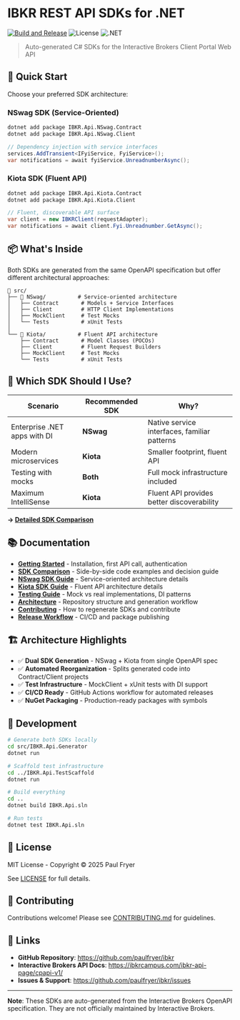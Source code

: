 # IBKR REST API SDKs for .NET

[![Build and Release](https://github.com/paulfryer/ibkr/actions/workflows/release.yml/badge.svg)](https://github.com/paulfryer/ibkr/actions/workflows/release.yml)
![License](https://img.shields.io/badge/license-MIT-green)
![.NET](https://img.shields.io/badge/.NET-8.0-purple)

> Auto-generated C# SDKs for the Interactive Brokers Client Portal Web API

## 🚀 Quick Start

Choose your preferred SDK architecture:

### NSwag SDK (Service-Oriented)
```bash
dotnet add package IBKR.Api.NSwag.Contract
dotnet add package IBKR.Api.NSwag.Client
```

```csharp
// Dependency injection with service interfaces
services.AddTransient<IFyiService, FyiService>();
var notifications = await fyiService.UnreadnumberAsync();
```

### Kiota SDK (Fluent API)
```bash
dotnet add package IBKR.Api.Kiota.Contract
dotnet add package IBKR.Api.Kiota.Client
```

```csharp
// Fluent, discoverable API surface
var client = new IBKRClient(requestAdapter);
var notifications = await client.Fyi.Unreadnumber.GetAsync();
```

## 📦 What's Inside

Both SDKs are generated from the same OpenAPI specification but offer different architectural approaches:

```
📁 src/
├── 🔷 NSwag/          # Service-oriented architecture
│   ├── Contract       # Models + Service Interfaces
│   ├── Client         # HTTP Client Implementations
│   ├── MockClient     # Test Mocks
│   └── Tests          # xUnit Tests
│
└── 🔶 Kiota/          # Fluent API architecture
    ├── Contract       # Model Classes (POCOs)
    ├── Client         # Fluent Request Builders
    ├── MockClient     # Test Mocks
    └── Tests          # xUnit Tests
```

## 🎯 Which SDK Should I Use?

| Scenario | Recommended SDK | Why? |
|----------|----------------|------|
| Enterprise .NET apps with DI | **NSwag** | Native service interfaces, familiar patterns |
| Modern microservices | **Kiota** | Smaller footprint, fluent API |
| Testing with mocks | **Both** | Full mock infrastructure included |
| Maximum IntelliSense | **Kiota** | Fluent API provides better discoverability |

**→ [Detailed SDK Comparison](docs/SDK-COMPARISON.md)**

## 📚 Documentation

- **[Getting Started](docs/GETTING-STARTED.md)** - Installation, first API call, authentication
- **[SDK Comparison](docs/SDK-COMPARISON.md)** - Side-by-side code examples and decision guide
- **[NSwag SDK Guide](docs/NSWAG-SDK.md)** - Service-oriented architecture details
- **[Kiota SDK Guide](docs/KIOTA-SDK.md)** - Fluent API architecture details
- **[Testing Guide](docs/TESTING.md)** - Mock vs real implementations, DI patterns
- **[Architecture](docs/ARCHITECTURE.md)** - Repository structure and generation workflow
- **[Contributing](docs/CONTRIBUTING.md)** - How to regenerate SDKs and contribute
- **[Release Workflow](docs/RELEASE-WORKFLOW.md)** - CI/CD and package publishing

## 🏗️ Architecture Highlights

- ✅ **Dual SDK Generation** - NSwag + Kiota from single OpenAPI spec
- ✅ **Automated Reorganization** - Splits generated code into Contract/Client projects
- ✅ **Test Infrastructure** - MockClient + xUnit tests with DI support
- ✅ **CI/CD Ready** - GitHub Actions workflow for automated releases
- ✅ **NuGet Packaging** - Production-ready packages with symbols

## 🔧 Development

```bash
# Generate both SDKs locally
cd src/IBKR.Api.Generator
dotnet run

# Scaffold test infrastructure
cd ../IBKR.Api.TestScaffold
dotnet run

# Build everything
cd ..
dotnet build IBKR.Api.sln

# Run tests
dotnet test IBKR.Api.sln
```

## 📝 License

MIT License - Copyright © 2025 Paul Fryer

See [LICENSE](LICENSE) for full details.

## 🤝 Contributing

Contributions welcome! Please see [CONTRIBUTING.md](docs/CONTRIBUTING.md) for guidelines.

## 🔗 Links

- **GitHub Repository**: https://github.com/paulfryer/ibkr
- **Interactive Brokers API Docs**: https://ibkrcampus.com/ibkr-api-page/cpapi-v1/
- **Issues & Support**: https://github.com/paulfryer/ibkr/issues

---

**Note**: These SDKs are auto-generated from the Interactive Brokers OpenAPI specification. They are not officially maintained by Interactive Brokers.
